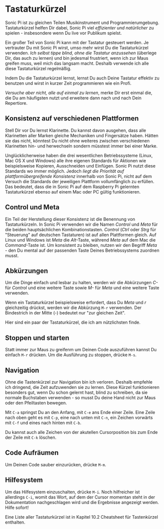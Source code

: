 # Tastaturkürzel

Sonic Pi ist zu gleichen Teilen Musikinstrument und Programmierumgebung. Tastaturkürzel helfen Dir dabei, Sonic Pi viel *effizienter und natürlicher* zu spielen - insbesondere wenn Du live vor Publikum spielst. 

Ein großer Teil von Sonic Pi kann mit der Tastatur gesteuert werden. Je vertrauter Du mit Sonic Pi wirst, umso mehr wirst Du die Tastaturkürzel verwenden. *Ich selbst tippe blind, ohne die Tastatur anzussehen* (überlege Dir, das auch zu lernen) und bin jedesmal frustriert, wenn ich zur Maus greifen muss, weil mich das langsam macht. Deshalb verwende ich alle diese Tastaturkürzel regelmäßig. 

Indem Du die Tastaturkürzel lernst, lernst Du auch Deine Tastatur effektiv zu benutzen und wirst in kurzer Zeit programmieren wie ein Profi.

*Versuche aber nicht, alle auf einmal zu lernen*, merke Dir erst einmal die, die Du am häufigsten nutzt und erweitere dann nach und nach Dein Repertiore.

## Konsistenz auf verschiedenen Plattformen

Stell Dir vor Du lernst Klarinette. Du kannst davon ausgehen, dass alle Klarinetten aller Marken gleiche Mechaniken und Fingersätze haben. Hätten sie das nicht, könntest Du nicht ohne weiteres zwischen verschiedenen Klarinetten hin- und herwechseln sondern müsstest immer bei einer Marke.

Unglücklicherweise haben die drei wesentlichen Betriebssysteme (Linux, Mac OS X und Windows) alle ihre eigenen Standards für Aktionen wie beispielsweise Kopieren, Ausschneiden und Einfügen.
Sonic Pi nutzt diese Standards wo immer möglich. Jedoch *liegt die Priorität auf plattformübergreifende Konsistenz* innerhalb von Sonic Pi, nicht auf dem Versuch die Standards der jeweiligen Plattform vollumfänglich zu erfüllen.
Das bedeutet, dass die in Sonic Pi auf dem Raspberry Pi gelernten Tastaturkürzel ebenso auf einem Mac oder PC gültig funktionieren.

## Control und Meta

Ein Teil der Herstellung dieser Konsistenz ist die Benennung von Tastaturkürzeln. In Sonic Pi verwenden wir die Namen *Control* und *Meta* für die beiden hauptsächlichen Kombinationstasten.
*Control* (*Ctrl* oder *Strg* für "Steuerung" auf deutschen Tastaturen) ist auf allen Plattformen gleich. Auf Linux und Windows ist *Meta* die *Alt*-Taste, während *Meta* auf dem Mac die *Command*-Taste ist. Um konsistent zu bleiben, nutzen wir den Begriff *Meta* - den Du mental auf der passenden Taste Deines Betriebssystems zuordnen musst.

## Abkürzungen

Um die Dinge einfach und lesbar zu halten, werden wir die Abkürzungen *C-* für *Control* und eine weitere Taste sowie *M-* für *Meta* und eine weitere Taste verwenden.

Wenn ein Tastaturkürzel beispielsweise erfordert, dass Du *Meta* und *r* gleichzeitig drückst, werden wir die Abkürzung `M-r` verwenden. Der Bindestrich in der Mitte (*-*) bedeutet nur "zur gleichen Zeit".

Hier sind ein paar der Tastaturkürzel, die ich am nützlichsten finde.

## Stoppen und starten

Statt immer zur Maus zu greifenm um Deinen Code auszuführen kannst Du einfach `M-r` drücken. Um die Ausführung zu stoppen, drücke `M-s`.

## Navigation

Ohne die Tastenkürzel zur Navigation bin ich verloren. Deshalb empfehle ich dringend, die Zeit aufzuwenden sie zu lernen. Diese Kürzel funktionieren besonders gut, wenn Du schon gelernt hast, blind zu schreiben, da sie normale Buchstaben verwenden - so musst Du deine Hand nicht zur Maus oder den Pfeiltasten bewegen.

Mit `C-a` springst Du an den Anfang, mit `C-e` ans Ende einer Zeile. Eine Zeile nach oben geht es mit `C-p`, eine nach unten mit `C-n`, ein Zeichen vorwärts mit `C-f` und eines nach hinten mit `C-b`.

Du kannst auch alle Zeichen von der akutellen Cursorposition bis zum Ende der Zeile mit `C-k`  löschen.

## Code Aufräumen

Um Deinen Code sauber einzurücken, drücke `M-m`.

## Hilfesystem

Um das Hilfesystem einzuschalten, drücke `M-i`. Noch hilfreicher ist allerdings `C-i`, womit das Wort, auf dem der Cursor momentan steht in der Dokumentation nachgeschlagen wird und die Ergebnisse angezeigt werden. Hilfe sofort!

Eine Liste aller Tastaturkürzel ist in Kapitel 10.2 Cheatsheet für Tastenkürzel enthalten.